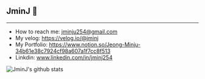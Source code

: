 ## JminJ 🧐
---
<!--
**JminJ/JminJ** is a ✨ _special_ ✨ repository because its `README.md` (this file) appears on your GitHub profile.

Here are some ideas to get you started:

- 🔭 I’m currently working on ...
- 🌱 I’m currently learning ...
- 👯 I’m looking to collaborate on ...
- 🤔 I’m looking for help with ...
- 💬 Ask me about ...
- 📫 How to reach me: ...
- 😄 Pronouns: ...
- ⚡ Fun fact: ...
-->
- How to reach me: jminju254@gmail.com
- My velog: https://velog.io/@jminj
- My Portfolio: https://www.notion.so/Jeong-Minju-34b61e38c7924cf98a607a1f7cc8f513
- Linkdin: www.linkedin.com/in/jminj254


![JminJ's github stats](https://github-readme-stats.vercel.app/api?username=JminJ&show_icons=true)
